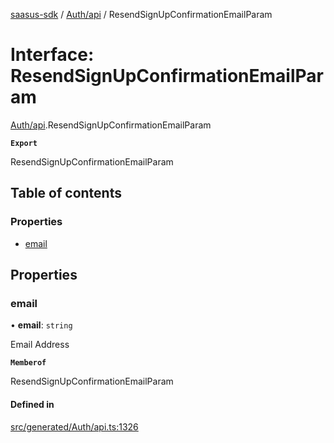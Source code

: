 [saasus-sdk](../README.md) / [Auth/api](../modules/Auth_api.md) / ResendSignUpConfirmationEmailParam

# Interface: ResendSignUpConfirmationEmailParam

[Auth/api](../modules/Auth_api.md).ResendSignUpConfirmationEmailParam

**`Export`**

ResendSignUpConfirmationEmailParam

## Table of contents

### Properties

- [email](Auth_api.ResendSignUpConfirmationEmailParam.md#email)

## Properties

### email

• **email**: `string`

Email Address

**`Memberof`**

ResendSignUpConfirmationEmailParam

#### Defined in

[src/generated/Auth/api.ts:1326](https://github.com/saasus-platform/saasus-sdk-javascript/blob/6b95732/src/generated/Auth/api.ts#L1326)

